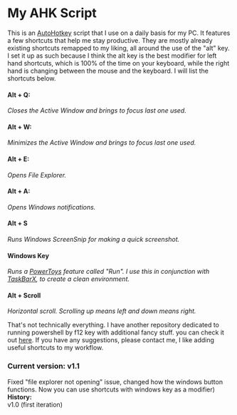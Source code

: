# My AHK Script
This is an [AutoHotkey](https://www.autohotkey.com/) script that I use on a daily basis for my PC. It features a few shortcuts that help me stay productive. They are mostly already existing shortcuts remapped to my liking, all around the use of the "alt" key. I set it up as such because I think the alt key is the best modifier for left hand shortcuts, which is 100% of the time on your keyboard, while the right hand is changing between the mouse and the keyboard. I will list the shortcuts below.

#### Alt + Q:
*Closes the Active Window and brings to focus last one used.*

#### Alt + W:
*Minimizes the Active Window and brings to focus last one used.*

#### Alt + E:
*Opens File Explorer.*

#### Alt + A:
*Opens Windows notifications.*

#### Alt + S
*Runs Windows ScreenSnip for making a quick screenshot.*

#### Windows Key
*Runs a [PowerToys](https://github.com/microsoft/PowerToys#microsoft-powertoys) feature called "Run". I use this in conjunction with [TaskBarX](https://chrisandriessen.nl/taskbarx), to create a clean environment.*

#### Alt + Scroll
*Horizontal scroll. Scrolling up means left and down means right.*

That's not technically everything. I have another repository dedicated to running powershell by f12 key with additional fancy stuff. you can check it out [here](https://github.com/iQuerz/PowerShellAHK#powershellahk). If you have any suggestions, please contact me, I like adding useful shortcuts to my workflow.


### Current version: v1.1
Fixed "file explorer not opening" issue, changed how the windows button functions. Now you can use shortcuts with windows key as a modifier)  
**History:**  
v1.0 (first iteration)
